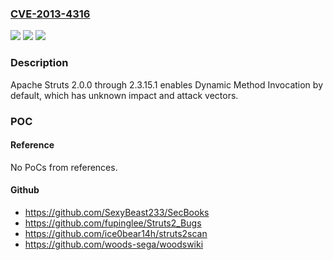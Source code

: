 ### [CVE-2013-4316](https://cve.mitre.org/cgi-bin/cvename.cgi?name=CVE-2013-4316)
![](https://img.shields.io/static/v1?label=Product&message=n%2Fa&color=blue)
![](https://img.shields.io/static/v1?label=Version&message=n%2Fa&color=blue)
![](https://img.shields.io/static/v1?label=Vulnerability&message=n%2Fa&color=brighgreen)

### Description

Apache Struts 2.0.0 through 2.3.15.1 enables Dynamic Method Invocation by default, which has unknown impact and attack vectors.

### POC

#### Reference
No PoCs from references.

#### Github
- https://github.com/SexyBeast233/SecBooks
- https://github.com/fupinglee/Struts2_Bugs
- https://github.com/ice0bear14h/struts2scan
- https://github.com/woods-sega/woodswiki

